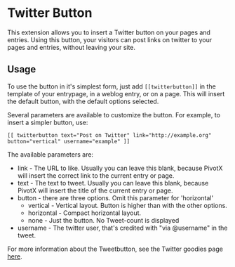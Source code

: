 
Twitter Button
======================

This extension allows you to insert a Twitter button on your pages and
entries. Using this button, your visitors can post links on twitter to your pages
and entries, without leaving your site.


Usage
-----

To use the button in it's simplest form, just add `[[twitterbutton]]` in the
template of your entrypage, in a weblog entry, or on a page. This will insert
the default button, with the default options selected.

Several parameters are available to customize the button. For example, to insert
a simpler button, use:

	[[ twitterbutton text="Post on Twitter" link="http://example.org" button="vertical" username="example" ]]

The available parameters are:

 - link - The URL to like. Usually you can leave this blank, because PivotX will
   insert the correct link to the current entry or page.
 - text - The text to tweet. Usually you can leave this blank, because PivotX will
   insert the title of the current entry or page.    
 - button - there are three options. Omit this parameter for 'horizontal'
   - vertical - Vertical layout. Button is higher than with the other options.
   - horizontal - Compact horizontal layout.
   - none - Just the button. No Tweet-count is displayed
 - username - The twitter user, that's credited with "via @username" in the tweet.
 
For more information about the Tweetbutton, see the Twitter goodies page
[here](http://twitter.com/goodies/tweetbutton).